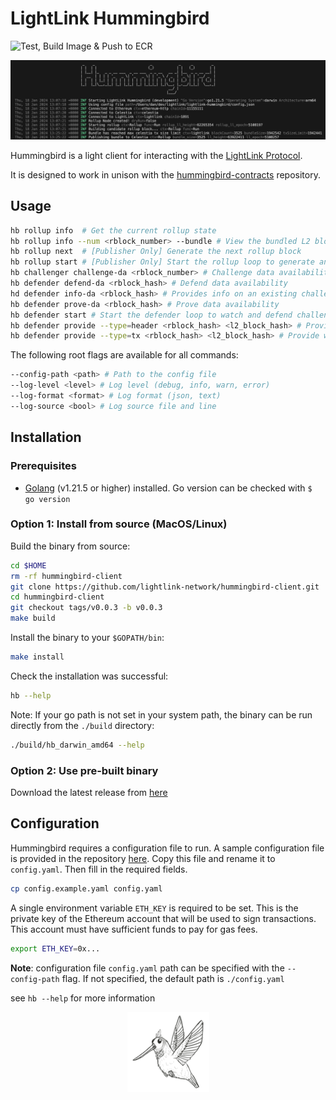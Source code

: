 # LightLink Hummingbird

![Test, Build Image & Push to ECR](https://github.com/lightlink-network/hummingbird-client/actions/workflows/build_and_publish.yml/badge.svg?branch=main)

![LightLink Hummingbird preview screenshot](<preview.png>)

Hummingbird is a light client for interacting with the [LightLink Protocol](https://lightlink.io).

It is designed to work in unison with the [hummingbird-contracts](https://github.com/lightlink-network/hummingbird-contracts) repository.

## Usage

```bash
hb rollup info  # Get the current rollup state
hb rollup info --num <rblock_number> --bundle # View the bundled L2 block hashes in an L1 rblock
hb rollup next  # [Publisher Only] Generate the next rollup block
hb rollup start # [Publisher Only] Start the rollup loop to generate and submit bundles
hb challenger challenge-da <rblock_number> # Challenge data availability
hb defender defend-da <rblock_hash> # Defend data availability
hd defender info-da <rblock_hash> # Provides info on an existing challenge
hb defender prove-da <rblock_hash> # Prove data availability
hb defender start # Start the defender loop to watch and defend challenges
hb defender provide --type=header <rblock_hash> <l2_block_hash> # Provide will download header for the given <l2_block_hash> from Celestia and provide it to Layer 1 ChainOracle
hb defender provide --type=tx <rblock_hash> <l2_block_hash> # Provide will download tx for the given <l2_tx_hash> from Celestia and provide it to Layer 1 ChainOracle
```

The following root flags are available for all commands:

```bash
--config-path <path> # Path to the config file
--log-level <level> # Log level (debug, info, warn, error)
--log-format <format> # Log format (json, text)
--log-source <bool> # Log source file and line
```

## Installation

### Prerequisites

- [Golang](https://go.dev/dl/) (v1.21.5 or higher) installed. Go version can be checked with `$ go version`

### Option 1: Install from source (MacOS/Linux)

Build the binary from source:

```bash
cd $HOME
rm -rf hummingbird-client
git clone https://github.com/lightlink-network/hummingbird-client.git
cd hummingbird-client
git checkout tags/v0.0.3 -b v0.0.3
make build
```

Install the binary to your `$GOPATH/bin`:


```bash
make install
```

Check the installation was successful:

```bash
hb --help
```

Note: If your go path is not set in your system path, the binary can be run directly from the `./build` directory:

```bash
./build/hb_darwin_amd64 --help
```

### Option 2: Use pre-built binary

Download the latest release from [here](https://github.com/lightlink-network/hummingbird-client/releases)

## Configuration

Hummingbird requires a configuration file to run. A sample configuration file is provided in the repository [here](config.example.yaml). Copy this file and rename it to `config.yaml`. Then fill in the required fields.

```bash
cp config.example.yaml config.yaml
```

A single environment variable `ETH_KEY` is required to be set. This is the private key of the Ethereum account that will be used to sign transactions. This account must have sufficient funds to pay for gas fees.
  
```bash
export ETH_KEY=0x...
```

**Note**: configuration file `config.yaml` path can be specified with the `--config-path` flag. If not specified, the default path is `./config.yaml`

see `hb --help` for more information

<p align="center">
  <img src="humming.png" style="size:50%" alt="HummingBird">
</p>
